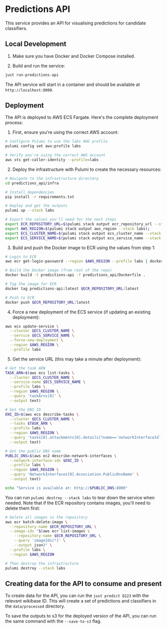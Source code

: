 # Predictions API

This service provides an API for visualising predictions for candidate classifiers.

## Local Development

1. Make sure you have Docker and Docker Compose installed.

2. Build and run the service:

```bash
just run-predictions-api
```

The API service will start in a container and should be available at `http://localhost:8000`.

## Deployment

The API is deployed to AWS ECS Fargate. Here's the complete deployment process:

1. First, ensure you're using the correct AWS account:

```bash
# Configure Pulumi to use the labs AWS profile
pulumi config set aws:profile labs

# Verify you're using the correct AWS account
aws sts get-caller-identity --profile=labs
```

2. Deploy the infrastructure with Pulumi to create the necessary resources:

```bash
# Navigate to the infrastructure directory
cd predictions_api/infra

# Install dependencies
pip install -r requirements.txt

# Deploy and get the outputs
pulumi up --stack labs

# Export the values you'll need for the next steps
export ECR_REPOSITORY_URL=$(pulumi stack output ecr_repository_url --stack labs);
export AWS_REGION=$(pulumi stack output aws_region --stack labs);
export ECS_CLUSTER_NAME=$(pulumi stack output ecs_cluster_name --stack labs);
export ECS_SERVICE_NAME=$(pulumi stack output ecs_service_name --stack labs);
```

3. Build and push the Docker image to ECR using the values from step 1:

```bash
# Login to ECR
aws ecr get-login-password --region $AWS_REGION --profile labs | docker login --username AWS --password-stdin $ECR_REPOSITORY_URL

# Build the Docker image (from root of the repo)
docker build -t predictions-api -f predictions_api/Dockerfile .

# Tag the image for ECR
docker tag predictions-api:latest $ECR_REPOSITORY_URL:latest

# Push to ECR
docker push $ECR_REPOSITORY_URL:latest
```

4. Force a new deployment of the ECS service (if updating an existing deployment):

```bash
aws ecs update-service \
  --cluster $ECS_CLUSTER_NAME \
  --service $ECS_SERVICE_NAME \
  --force-new-deployment \
  --region $AWS_REGION \
  --profile labs
```

5. Get the service URL (this may take a minute after deployment):

```bash
# Get the task ARN
TASK_ARN=$(aws ecs list-tasks \
  --cluster $ECS_CLUSTER_NAME \
  --service-name $ECS_SERVICE_NAME \
  --profile labs \
  --region $AWS_REGION \
  --query 'taskArns[0]' \
  --output text)

# Get the ENI ID
ENI_ID=$(aws ecs describe-tasks \
  --cluster $ECS_CLUSTER_NAME \
  --tasks $TASK_ARN \
  --profile labs \
  --region $AWS_REGION \
  --query 'tasks[0].attachments[0].details[?name==`networkInterfaceId`].value' \
  --output text)

# Get the public DNS name
PUBLIC_DNS=$(aws ec2 describe-network-interfaces \
  --network-interface-ids $ENI_ID \
  --profile labs \
  --region $AWS_REGION \
  --query 'NetworkInterfaces[0].Association.PublicDnsName' \
  --output text)

echo "Service is available at: http://$PUBLIC_DNS:8000"
```

You can run `pulumi destroy --stack labs` to tear down the service when needed. Note that if the ECR repository contains images, you'll need to delete them first:

```bash
# Delete all images in the repository
aws ecr batch-delete-image \
  --repository-name $ECR_REPOSITORY_URL \
  --image-ids "$(aws ecr list-images \
    --repository-name $ECR_REPOSITORY_URL \
    --query 'imageIds[*]' \
    --output json)" \
  --profile labs \
  --region $AWS_REGION

# Then destroy the infrastructure
pulumi destroy --stack labs
```

## Creating data for the API to consume and present

To create data for the API, you can run the `just predict Q123` with the relevant wikibase ID. This will create a set of predictions and classifiers in the `data/processed` directory.

To save the outputs to s3 for the deployed version of the API, you can run the same command with the `--save-to-s3` flag.
